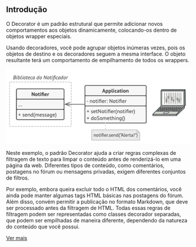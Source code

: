 ## Introdução

O Decorator é um padrão estrutural que permite adicionar novos comportamentos aos objetos dinamicamente, colocando-os dentro de objetos wrapper especiais.

Usando decoradores, você pode agrupar objetos inúmeras vezes, pois os objetos de destino e os decoradores seguem a mesma interface. O objeto resultante terá um comportamento de empilhamento de todos os wrappers.

![alt text](image.png)

Neste exemplo, o padrão Decorator ajuda a criar regras complexas de filtragem de texto para limpar o conteúdo antes de renderizá-lo em uma página da web. Diferentes tipos de conteúdo, como comentários, postagens no fórum ou mensagens privadas, exigem diferentes conjuntos de filtros.

Por exemplo, embora queira excluir todo o HTML dos comentários, você ainda pode manter algumas tags HTML básicas nas postagens do fórum. Além disso, convém permitir a publicação no formato Markdown, que deve ser processado antes da filtragem de HTML. Todas essas regras de filtragem podem ser representadas como classes decorador separadas, que podem ser empilhadas de maneira diferente, dependendo da natureza do conteúdo que você possui.

[Ver mais](https://refactoring.guru/pt-br/design-patterns/decorator/php/example#example-1)